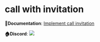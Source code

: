 # call with invitation

**📔Documentation**: [Implement call invitation](https://www.zegocloud.com/docs/video-call/implement-call-invitation?platform=flutter&language=dart)

**🏠Discord**: [![](https://img.shields.io/badge/chat-on%20discord-7289da.svg)](https://discord.gg/EtNRATttyp)
